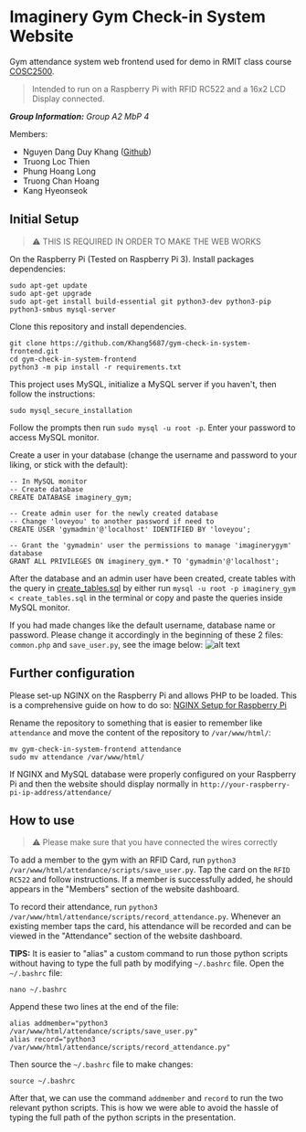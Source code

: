 
# Imaginery Gym Check-in System Website

Gym attendance system web frontend used for demo in RMIT class course [COSC2500](https://rmit.instructure.com/courses/113615).

> Intended to run on a Raspberry Pi with RFID RC522 and a 16x2 LCD
> Display connected.

***Group Information:*** *Group A2 MbP 4*

Members:
- Nguyen Dang Duy Khang ([Github](https://github.com/Khang5687))
- Truong Loc Thien
- Phung Hoang Long
- Truong Chan Hoang
- Kang Hyeonseok

## Initial Setup
> ⚠️ THIS IS REQUIRED IN ORDER TO MAKE THE WEB WORKS

On the Raspberry Pi (Tested on Raspberry Pi 3). Install packages dependencies:
```
sudo apt-get update
sudo apt-get upgrade
sudo apt-get install build-essential git python3-dev python3-pip python3-smbus mysql-server 
```
 
Clone this repository and install dependencies.
```
git clone https://github.com/Khang5687/gym-check-in-system-frontend.git
cd gym-check-in-system-frontend
python3 -m pip install -r requirements.txt
```
This project uses MySQL, initialize a MySQL server if you haven't, then follow the instructions:
```
sudo mysql_secure_installation
```
Follow the prompts then run `sudo mysql -u root -p`. Enter your password to access MySQL monitor.

Create a user in your database (change the username and password to your liking, or stick with the default):
```
-- In MySQL monitor
-- Create database 
CREATE DATABASE imaginery_gym;

-- Create admin user for the newly created database
-- Change 'loveyou' to another password if need to
CREATE USER 'gymadmin'@'localhost' IDENTIFIED BY 'loveyou';

-- Grant the 'gymadmin' user the permissions to manage 'imaginerygym' database
GRANT ALL PRIVILEGES ON imaginery_gym.* TO 'gymadmin'@'localhost';
``` 
After the database and an admin user have been created, create tables with the query in [create_tables.sql](https://github.com/Khang5687/gym-check-in-system-frontend/blob/master/create_tables.sql) by either run `mysql -u root -p imaginery_gym < create_tables.sql` in the terminal or copy and paste the queries inside MySQL monitor.

If you had made changes like the default username, database name or password. Please change it accordingly in the beginning of these 2 files: `common.php` and `save_user.py`, see the image below:
![alt text](static/databaseconfig.png.png)
## Further configuration
Please set-up NGINX on the Raspberry Pi and allows PHP to be loaded. This is a comprehensive guide on how to do so: [NGINX Setup for Raspberry Pi](https://pimylifeup.com/raspberry-pi-nginx/)

Rename the repository to something that is easier to remember like `attendance` and move the content of the repository to `/var/www/html/`:
```
mv gym-check-in-system-frontend attendance
sudo mv attendance /var/www/html/
```
If NGINX and MySQL database were properly configured on your Raspberry Pi and then the website should display normally in `http://your-raspberry-pi-ip-address/attendance/`

## How to use

>  ⚠️ Please make sure that you have connected the wires correctly

To add a member to the gym with an RFID Card, run `python3 /var/www/html/attendance/scripts/save_user.py`. Tap the card on the `RFID RC522` and follow instructions.
If a member is successfully added, he should appears in the "Members" section of the website dashboard.

To record their attendance, run `python3 /var/www/html/attendance/scripts/record_attendance.py`. Whenever an existing member taps the card, his attendance will be recorded and can be viewed in the "Attendance" section of the website dashboard.

**TIPS:**
It is easier to "alias" a custom command to run those python scripts without having to type the full path by modifying `~/.bashrc` file.
Open the `~/.bashrc` file:
```
nano ~/.bashrc
```
Append these two lines at the end of the file:
```
alias addmember="python3 /var/www/html/attendance/scripts/save_user.py" 
alias record="python3 /var/www/html/attendance/scripts/record_attendance.py"
```
Then source the `~/.bashrc` file to make changes:
```
source ~/.bashrc
```
After that, we can use the command `addmember` and `record` to run the two relevant python scripts. This is how we were able to avoid the hassle of typing the full path of the python scripts in the presentation.
